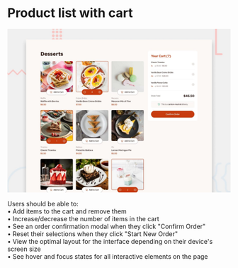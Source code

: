 # Product list with cart

![Design preview for the Product list with cart coding challenge](./public/design/preview.jpg)

Users should be able to:  
• Add items to the cart and remove them  
• Increase/decrease the number of items in the cart  
• See an order confirmation modal when they click "Confirm Order"  
• Reset their selections when they click "Start New Order"  
• View the optimal layout for the interface depending on their device's screen size  
• See hover and focus states for all interactive elements on the page
